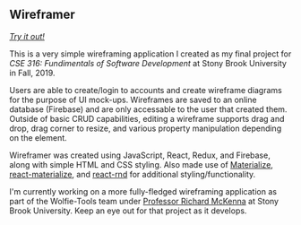 ## Wireframer

[*Try it out!*](https://nathanwine.github.io/Wireframer/)

This is a very simple wireframing application I created as my final project for *CSE 316: Fundimentals of Software Development* at Stony Brook University in Fall, 2019.

Users are able to create/login to accounts and create wireframe diagrams for the purpose of UI mock-ups. Wireframes are saved to an online database (Firebase) and are only accessable to the user that created them. Outside of basic CRUD capabilities, editing a wireframe supports drag and drop, drag corner to resize, and various property manipulation depending on the element.

Wireframer was created using JavaScript, React, Redux, and Firebase, along with simple HTML and CSS styling.
Also made use of [Materialize](https://materializecss.com/), [react-materialize](https://github.com/react-materialize/react-materialize), and [react-rnd](https://github.com/bokuweb/react-rnd) for additional styling/functionality.

I'm currently working on a more fully-fledged wireframing application as part of the Wolfie-Tools team under [Professor Richard McKenna](https://www.cs.stonybrook.edu/people/faculty/RichardMcKenna) at Stony Brook University. Keep an eye out for that project as it develops.